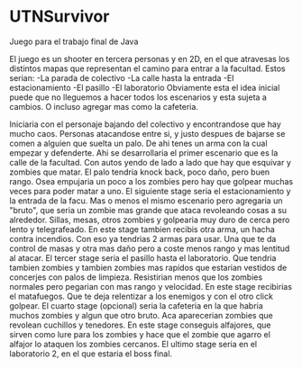 # UTNSurvivor
Juego para el trabajo final de Java 

El juego es un shooter en tercera personas y en 2D, en el que atravesas los distintos mapas que representan el camino para entrar a la facultad. 
Estos serian: -La parada de colectivo    -La calle hasta la entrada    -El estacionamiento   -El pasillo     -El laboratorio
Obviamente esta el idea inicial puede que no lleguemos a hacer todos los escenarios y esta sujeta a cambios. O incluso agregar mas como la cafeteria.

Iniciaria con el personaje bajando del colectivo y encontrandose que hay mucho caos. Personas atacandose entre si, y justo despues de bajarse se comen a alguien que suelta un palo. 
De ahi tenes un arma con la cual empezar y defenderte. Ahi se desarrollaria el primer escenario que es la calle de la facultad. Con autos yendo de lado a lado que hay que esquivar y zombies que matar.
El palo tendria knock back, poco daño, pero buen rango. Osea empujaria un poco a los zombies pero hay que golpear muchas veces para poder matar a uno.
El siguiente stage seria el estacionamiento y la entrada de la facu. Mas o menos el mismo escenario pero agregaria un "bruto", que seria un zombie mas grande que ataca revoleando cosas a su alrededor. Sillas,
mesas, otros zombies y golpearia muy duro de cerca pero lento y telegrafeado. En este stage tambien recibis otra arma, un hacha contra incendios. Con eso ya tendrias 2 armas para usar. Una que te da control de
masas y otra mas daño pero a coste menos rango y mas lentitud al atacar.
El tercer stage seria el pasillo hasta el laboratorio. Que tendria tambien zombies y tambien zombies mas rapidos que estarian vestidos de concerjes con palos de limpieza. Resistirian menos que los zombies 
normales pero pegarian con mas rango y velocidad. En este stage recibirias el matafuegos. Que te deja relentizar a los enemigos y con el otro click golpear.
El cuarto stage (opcional) seria la cafeteria en la que habria muchos zombies y algun que otro bruto. Aca aparecerian zombies que revolean cuchillos y tenedores. En este stage conseguis alfajores, que sirven
como lure para los zombies y hace que el zombie que agarro el alfajor lo ataquen los zombies cercanos. 
El ultimo stage seria en el laboratorio 2, en el que estaria el boss final.

